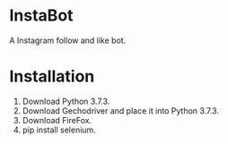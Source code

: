 # InstaBot
A Instagram follow and like bot.

# Installation
1) Download Python 3.7.3. 
2) Download Gechodriver and place it into Python 3.7.3. 
3) Download FireFox. 
4) pip install selenium. 

